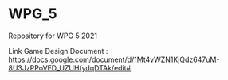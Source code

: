 # WPG_5
Repository for WPG 5 2021

Link Game Design Document : https://docs.google.com/document/d/1Mt4vWZN1KjQdz647uM-8U3JzPPoVFD_UZUHfydqDTAk/edit#
